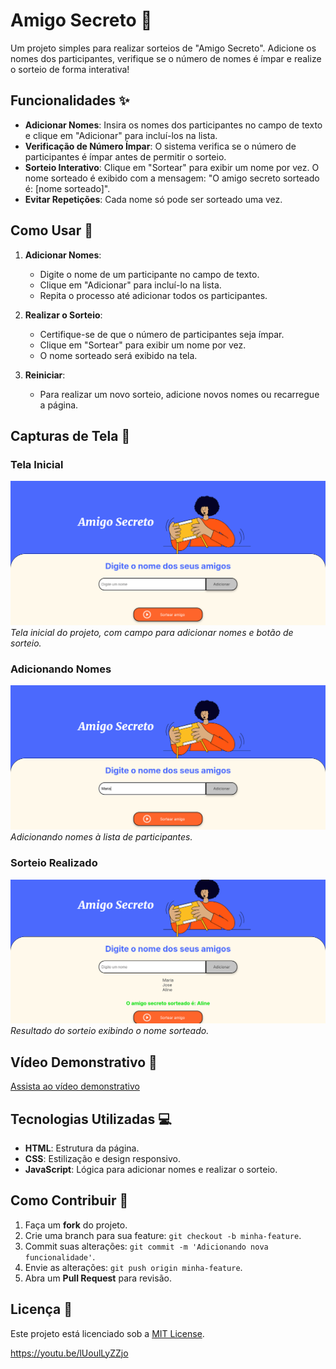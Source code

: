 # Amigo Secreto 🎁

Um projeto simples para realizar sorteios de "Amigo Secreto". Adicione os nomes dos participantes, verifique se o número de nomes é ímpar e realize o sorteio de forma interativa!

## Funcionalidades ✨

- **Adicionar Nomes**: Insira os nomes dos participantes no campo de texto e clique em "Adicionar" para incluí-los na lista.
- **Verificação de Número Ímpar**: O sistema verifica se o número de participantes é ímpar antes de permitir o sorteio.
- **Sorteio Interativo**: Clique em "Sortear" para exibir um nome por vez. O nome sorteado é exibido com a mensagem: "O amigo secreto sorteado é: [nome sorteado]".
- **Evitar Repetições**: Cada nome só pode ser sorteado uma vez.

## Como Usar 🚀

1. **Adicionar Nomes**:
   - Digite o nome de um participante no campo de texto.
   - Clique em "Adicionar" para incluí-lo na lista.
   - Repita o processo até adicionar todos os participantes.

2. **Realizar o Sorteio**:
   - Certifique-se de que o número de participantes seja ímpar.
   - Clique em "Sortear" para exibir um nome por vez.
   - O nome sorteado será exibido na tela.

3. **Reiniciar**:
   - Para realizar um novo sorteio, adicione novos nomes ou recarregue a página.

## Capturas de Tela 📸

### Tela Inicial
![Tela Inicial](screenshots/tela-inicial.png)
*Tela inicial do projeto, com campo para adicionar nomes e botão de sorteio.*

### Adicionando Nomes
![Adicionando Nomes](screenshots/adicionando-nomes.png)
*Adicionando nomes à lista de participantes.*

### Sorteio Realizado
![Sorteio Realizado](screenshots/sorteio-realizado.png)
*Resultado do sorteio exibindo o nome sorteado.*

## Vídeo Demonstrativo 🎥

[Assista ao vídeo demonstrativo](https://youtu.be/lUoulLyZZjo)

## Tecnologias Utilizadas 💻

- **HTML**: Estrutura da página.
- **CSS**: Estilização e design responsivo.
- **JavaScript**: Lógica para adicionar nomes e realizar o sorteio.

## Como Contribuir 🤝

1. Faça um **fork** do projeto.
2. Crie uma branch para sua feature: `git checkout -b minha-feature`.
3. Commit suas alterações: `git commit -m 'Adicionando nova funcionalidade'`.
4. Envie as alterações: `git push origin minha-feature`.
5. Abra um **Pull Request** para revisão.

## Licença 📜

Este projeto está licenciado sob a [MIT License](MIT%20License).



https://youtu.be/lUoulLyZZjo
